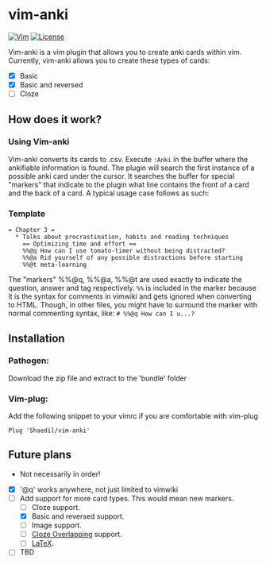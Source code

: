 # vim-anki
[![Vim](https://img.shields.io/badge/BUILT%20WITH-VIM-brightgreen?style=for-the-badge&labelColor=64dd17)](https://github.com/vim/vim)
[![License](https://img.shields.io/badge/License-MIT-blue?style=for-the-badge)](https://github.com/Shaedil/vim-anki)

Vim-anki is a vim plugin that allows you to create anki cards within vim. Currently, vim-anki allows you to create these types of cards:
- [x] Basic
- [x] Basic and reversed
- [ ] Cloze

## How does it work?
### Using Vim-anki
Vim-anki converts its cards to .csv. Execute `:Anki` in the buffer where the ankifiable information is found.
The plugin will search the first instance of a possible anki card under the cursor. It searches the buffer for special "markers" that indicate to the plugin what line contains the front of a card and the back of a card.
A typical usage case follows as such:
### Template
```vim
= Chapter 3 =
  * Talks about procrastination, habits and reading techniques
	== Optimizing time and effort ==
	%%@q How can I use tomato-timer without being distracted?
	%%@a Rid yourself of any possible distractions before starting
	%%@t meta-learning
```
The "markers" %%@q, %%@a, %%@t are used exactly to indicate the question, answer and tag respectively.
`%%` is included in the marker because it is the syntax for comments in vimwiki and gets ignored when converting to HTML. Though, in other files, you might have to surround the marker with normal commenting syntax, like: `# %%@q How can I u...?`
## Installation
### Pathogen:
Download the zip file and extract to the 'bundle' folder
### Vim-plug:
Add the following snippet to your vimrc if you are comfortable with vim-plug
```vim
Plug 'Shaedil/vim-anki'
```
## Future plans
* Not necessarily in order!
- [x] '@q' works anywhere, not just limited to vimwiki
- [ ] Add support for more card types. This would mean new markers.
	- [ ] Cloze support.
	- [x] Basic and reversed support.
	- [ ] Image support.
	- [ ] [Cloze Overlapping](https://ankiweb.net/shared/info/969733775) support.
	- [ ] [LaTeX](https://www.quora.com/How-can-I-insert-mathematical-equations-into-Anki).
- [ ] TBD
